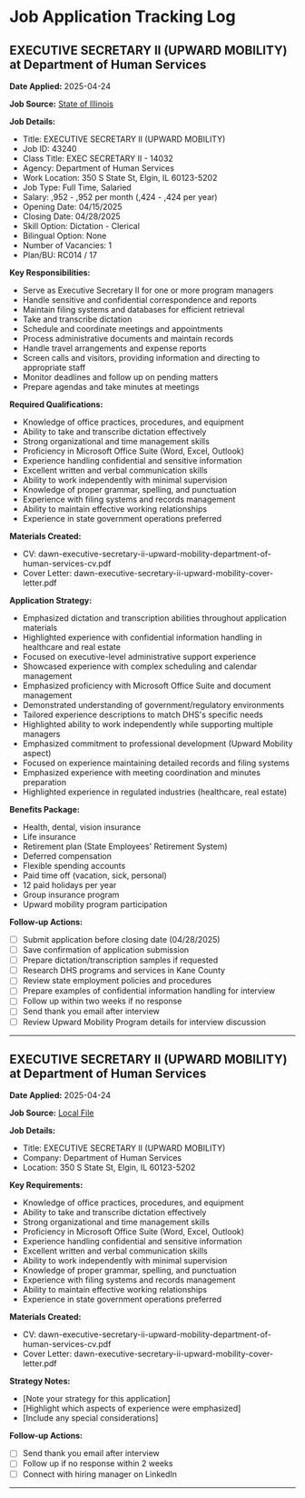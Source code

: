 # Job Application Tracking Log

## EXECUTIVE SECRETARY II (UPWARD MOBILITY) at Department of Human Services

**Date Applied:** 2025-04-24

**Job Source:** [State of Illinois](https://illinois.jobs2web.com/job/Elgin-EXECUTIVE-SECRETARY-II-%28UPWARD-MOBILITY%29-IL-60123/1267807900/)

**Job Details:**
- Title: EXECUTIVE SECRETARY II (UPWARD MOBILITY)
- Job ID: 43240
- Class Title: EXEC SECRETARY II - 14032
- Agency: Department of Human Services
- Work Location: 350 S State St, Elgin, IL 60123-5202
- Job Type: Full Time, Salaried
- Salary: ,952 - ,952 per month (,424 - ,424 per year)
- Opening Date: 04/15/2025
- Closing Date: 04/28/2025
- Skill Option: Dictation - Clerical
- Bilingual Option: None
- Number of Vacancies: 1
- Plan/BU: RC014 / 17

**Key Responsibilities:**
- Serve as Executive Secretary II for one or more program managers
- Handle sensitive and confidential correspondence and reports
- Maintain filing systems and databases for efficient retrieval
- Take and transcribe dictation
- Schedule and coordinate meetings and appointments
- Process administrative documents and maintain records
- Handle travel arrangements and expense reports
- Screen calls and visitors, providing information and directing to appropriate staff
- Monitor deadlines and follow up on pending matters
- Prepare agendas and take minutes at meetings

**Required Qualifications:**
- Knowledge of office practices, procedures, and equipment
- Ability to take and transcribe dictation effectively
- Strong organizational and time management skills
- Proficiency in Microsoft Office Suite (Word, Excel, Outlook)
- Experience handling confidential and sensitive information
- Excellent written and verbal communication skills
- Ability to work independently with minimal supervision
- Knowledge of proper grammar, spelling, and punctuation
- Experience with filing systems and records management
- Ability to maintain effective working relationships
- Experience in state government operations preferred

**Materials Created:**
- CV: dawn-executive-secretary-ii-upward-mobility-department-of-human-services-cv.pdf
- Cover Letter: dawn-executive-secretary-ii-upward-mobility-cover-letter.pdf

**Application Strategy:**
- Emphasized dictation and transcription abilities throughout application materials
- Highlighted experience with confidential information handling in healthcare and real estate
- Focused on executive-level administrative support experience
- Showcased experience with complex scheduling and calendar management
- Emphasized proficiency with Microsoft Office Suite and document management
- Demonstrated understanding of government/regulatory environments
- Tailored experience descriptions to match DHS's specific needs
- Highlighted ability to work independently while supporting multiple managers
- Emphasized commitment to professional development (Upward Mobility aspect)
- Focused on experience maintaining detailed records and filing systems
- Emphasized experience with meeting coordination and minutes preparation
- Highlighted experience in regulated industries (healthcare, real estate)

**Benefits Package:**
- Health, dental, vision insurance
- Life insurance
- Retirement plan (State Employees' Retirement System)
- Deferred compensation
- Flexible spending accounts
- Paid time off (vacation, sick, personal)
- 12 paid holidays per year
- Group insurance program
- Upward mobility program participation

**Follow-up Actions:**
- [ ] Submit application before closing date (04/28/2025)
- [ ] Save confirmation of application submission
- [ ] Prepare dictation/transcription samples if requested
- [ ] Research DHS programs and services in Kane County
- [ ] Review state employment policies and procedures
- [ ] Prepare examples of confidential information handling for interview
- [ ] Follow up within two weeks if no response
- [ ] Send thank you email after interview
- [ ] Review Upward Mobility Program details for interview discussion

---
## EXECUTIVE SECRETARY II (UPWARD MOBILITY) at Department of Human Services

**Date Applied:** 2025-04-24

**Job Source:** [Local File](file://enhanced-job-details.txt)

**Job Details:**
- Title: EXECUTIVE SECRETARY II (UPWARD MOBILITY)
- Company: Department of Human Services
- Location: 350 S State St, Elgin, IL 60123-5202

**Key Requirements:**
- Knowledge of office practices, procedures, and equipment
- Ability to take and transcribe dictation effectively
- Strong organizational and time management skills
- Proficiency in Microsoft Office Suite (Word, Excel, Outlook)
- Experience handling confidential and sensitive information
- Excellent written and verbal communication skills
- Ability to work independently with minimal supervision
- Knowledge of proper grammar, spelling, and punctuation
- Experience with filing systems and records management
- Ability to maintain effective working relationships
- Experience in state government operations preferred

**Materials Created:**
- CV: dawn-executive-secretary-ii-upward-mobility-department-of-human-services-cv.pdf
- Cover Letter: dawn-executive-secretary-ii-upward-mobility-cover-letter.pdf

**Strategy Notes:**
- [Note your strategy for this application]
- [Highlight which aspects of experience were emphasized]
- [Include any special considerations]

**Follow-up Actions:**
- [ ] Send thank you email after interview
- [ ] Follow up if no response within 2 weeks
- [ ] Connect with hiring manager on LinkedIn

---

